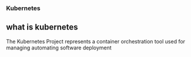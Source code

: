 ### Kubernetes

## what is kubernetes 

The Kubernetes Project represents a container orchestration tool used for managing automating software deployment

